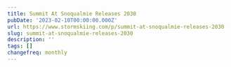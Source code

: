 ```yaml
---
title: Summit At Snoqualmie Releases 2030
pubDate: '2023-02-10T00:00:00.000Z'
url: https://www.stormskiing.com/p/summit-at-snoqualmie-releases-2030
slug: summit-at-snoqualmie-releases-2030
description: ''
tags: []
changefreq: monthly
---
```


<!-- Add post content below -->
